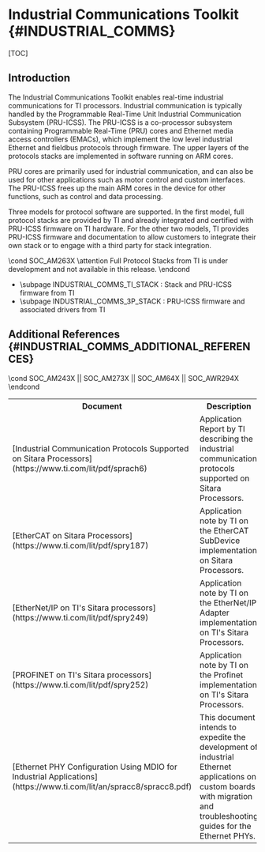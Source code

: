 # Industrial Communications Toolkit {#INDUSTRIAL_COMMS}

[TOC]

## Introduction

The Industrial Communications Toolkit enables real-time industrial communications for TI processors. Industrial communication is typically handled by the Programmable Real-Time Unit Industrial Communication Subsystem (PRU-ICSS). The PRU-ICSS is a co-processor subsystem containing Programmable Real-Time (PRU) cores and Ethernet media access controllers (EMACs), which implement the low level industrial Ethernet and fieldbus protocols through firmware. The upper layers of the protocols stacks are implemented in software running on ARM cores.

PRU cores are primarily used for industrial communication, and can also be used for other applications such as motor control and custom interfaces. The PRU-ICSS frees up the main ARM cores in the device for other functions, such as control and data processing.

Three models for protocol software are supported. In the first model, full protocol stacks are provided by TI and already integrated and certified with PRU-ICSS firmware on TI hardware. For the other two models, TI provides PRU-ICSS firmware and documentation to allow customers to integrate their own stack or to engage with a third party for stack integration.

\cond SOC_AM263X
\attention Full Protocol Stacks from TI is under development and not available in this release.
\endcond

- \subpage INDUSTRIAL_COMMS_TI_STACK : Stack and PRU-ICSS firmware from TI
- \subpage INDUSTRIAL_COMMS_3P_STACK : PRU-ICSS firmware and associated drivers from TI

## Additional References {#INDUSTRIAL_COMMS_ADDITIONAL_REFERENCES}

<table>
<tr>
    <th>Document
    <th>Description
</tr>
<tr>
    <td>[Industrial Communication Protocols Supported on
Sitara Processors](https://www.ti.com/lit/pdf/sprach6)
    <td>Application Report by TI describing the industrial communication protocols supported on Sitara Processors.
</tr>
<tr>
    <td>[EtherCAT on Sitara Processors](https://www.ti.com/lit/pdf/spry187)
    <td>Application note by TI on the EtherCAT SubDevice implementation on Sitara Processors.
</tr>
\cond SOC_AM243X || SOC_AM273X || SOC_AM64X || SOC_AWR294X
<tr>
    <td>[EtherNet/IP on TI's Sitara processors](https://www.ti.com/lit/pdf/spry249)
    <td>Application note by TI on the EtherNet/IP Adapter implementation on TI's Sitara Processors.
</tr>
<tr>
    <td>[PROFINET on TI's Sitara processors](https://www.ti.com/lit/pdf/spry252)
    <td>Application note by TI on the Profinet implementation on TI's Sitara Processors.
</tr>
\endcond
<tr>
    <td>[Ethernet PHY Configuration Using MDIO for Industrial Applications](https://www.ti.com/lit/an/spracc8/spracc8.pdf)
    <td>This document intends to expedite the development of industrial Ethernet applications on custom boards with migration and troubleshooting guides for the Ethernet PHYs.
</tr>
</table>
